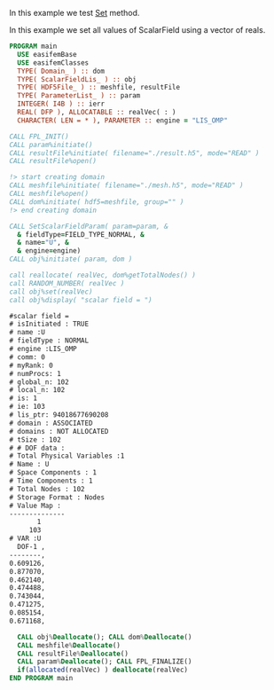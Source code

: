 In this example we test [Set](./Set.md) method.

In this example we set all values of ScalarField using a vector of reals.

```fortran
PROGRAM main
  USE easifemBase
  USE easifemClasses
  TYPE( Domain_ ) :: dom
  TYPE( ScalarFieldLis_ ) :: obj
  TYPE( HDF5File_ ) :: meshfile, resultFile
  TYPE( ParameterList_ ) :: param
  INTEGER( I4B ) :: ierr
  REAL( DFP ), ALLOCATABLE :: realVec( : )
  CHARACTER( LEN = * ), PARAMETER :: engine = "LIS_OMP"
```

```fortran title="Open file for import"
CALL FPL_INIT()
CALL param%initiate()
CALL resultFile%initiate( filename="./result.h5", mode="READ" )
CALL resultFile%open()
```

```fortran title="read domain"
!> start creating domain
CALL meshfile%initiate( filename="./mesh.h5", mode="READ" )
CALL meshfile%open()
CALL dom%initiate( hdf5=meshfile, group="" )
!> end creating domain
```

```fortran title="initiate scalar field"
CALL SetScalarFieldParam( param=param, &
  & fieldType=FIELD_TYPE_NORMAL, &
  & name="U", &
  & engine=engine)
CALL obj%initiate( param, dom )
```

```fortran title="setting all values using vector"
call reallocate( realVec, dom%getTotalNodes() )
call RANDOM_NUMBER( realVec )
call obj%set(realVec)
call obj%display( "scalar field = ")
```

```txt title="results"
#scalar field =
# isInitiated : TRUE
# name :U
# fieldType : NORMAL
# engine :LIS_OMP
# comm: 0
# myRank: 0
# numProcs: 1
# global_n: 102
# local_n: 102
# is: 1
# ie: 103
# lis_ptr: 94018677690208
# domain : ASSOCIATED
# domains : NOT ALLOCATED
# tSize : 102
# # DOF data :
# Total Physical Variables :1
# Name : U
# Space Components : 1
# Time Components : 1
# Total Nodes : 102
# Storage Format : Nodes
# Value Map : 
--------------
       1      
     103      
# VAR :U
  DOF-1 ,   
--------,   
0.609126,   
0.877070,   
0.462140,   
0.474488,   
0.743044,   
0.471275,   
0.085154,   
0.671168,
```

```fortran title="Cleanup"
  CALL obj%Deallocate(); CALL dom%Deallocate()
  CALL meshfile%Deallocate()
  CALL resultFile%Deallocate()
  CALL param%Deallocate(); CALL FPL_FINALIZE()
  if(allocated(realVec) ) deallocate(realVec)
END PROGRAM main
```
